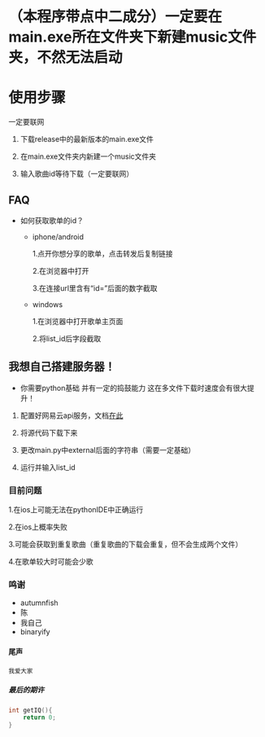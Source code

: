 # （本程序带点中二成分）一定要在main.exe所在文件夹下新建music文件夹，不然无法启动
# 使用步骤

一定要联网


1. 下载release中的最新版本的main.exe文件

2. 在main.exe文件夹内新建一个music文件夹

3. 输入歌曲id等待下载（一定要联网）
## FAQ
- 如何获取歌单的id？

    - iphone/android
        
        1.点开你想分享的歌单，点击转发后复制链接
        
        2.在浏览器中打开

        3.在连接url里含有“id=”后面的数字截取

    - windows
        
        1.在浏览器中打开歌单主页面
        
        2.将list_id后字段截取

## 我想自己搭建服务器！
- 你需要python基础 并有一定的捣鼓能力 这在多文件下载时速度会有很大提升！


1. 配置好网易云api服务，文档[在此](https://binaryify.github.io/NeteaseCloudMusicApi/)

1. 将源代码下载下来

2. 更改main.py中external后面的字符串（需要一定基础）

3. 运行并输入list_id
### 目前问题

1.在ios上可能无法在pythonIDE中正确运行

2.在ios上概率失败

3.可能会获取到重复歌曲（重复歌曲的下载会重复，但不会生成两个文件）

4.在歌单较大时可能会少歌


### 鸣谢
- autumnfish
- 陈
- 我自己
- binaryify
#### 尾声
    我爱大家
#####  最后的期许
```c
int getIQ(){
    return 0;
}
```
